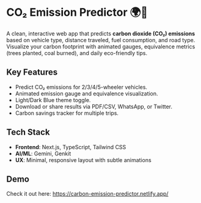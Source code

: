 # CO₂ Emission Predictor 🌍🚗

A clean, interactive web app that predicts **carbon dioxide (CO₂) emissions** based on vehicle type, distance traveled, fuel consumption, and road type. Visualize your carbon footprint with animated gauges, equivalence metrics (trees planted, coal burned), and daily eco-friendly tips.

## Key Features

- Predict CO₂ emissions for 2/3/4/5-wheeler vehicles.
- Animated emission gauge and equivalence visualization.
- Light/Dark Blue theme toggle.
- Download or share results via PDF/CSV, WhatsApp, or Twitter.
- Carbon savings tracker for multiple trips.

## Tech Stack

- **Frontend**: Next.js, TypeScript, Tailwind CSS  
- **AI/ML**: Gemini, Genkit  
- **UX**: Minimal, responsive layout with subtle animations

## Demo

Check it out here: https://carbon-emission-predictor.netlify.app/


